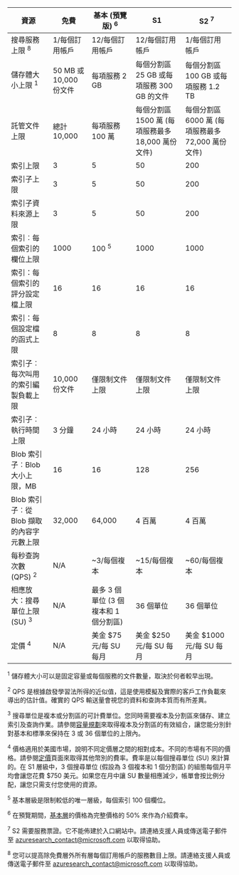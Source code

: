 資源|免費|基本 (預覽版) <sup>6</sup>|S1|S2 <sup>7</sup>
---|---|---|---|----
搜尋服務上限 <sup>8</sup>|1/每個訂用帳戶|12/每個訂用帳戶|12/每個訂用帳戶|1/每個訂用帳戶
儲存體大小上限 <sup>1</sup>|50 MB 或 10,000 份文件|每項服務 2 GB|每個分割區 25 GB 或每項服務 300 GB 的文件|每個分割區 100 GB 或每項服務 1.2 TB
託管文件上限|總計 10,000|每項服務 100 萬|每個分割區 1500 萬 (每項服務最多 18,000 萬份文件)|每個分割區 6000 萬 (每項服務最多 72,000 萬份文件)
索引上限|3|5|50|200
索引子上限|3|5|50|200
索引子資料來源上限|3|5|50|200
索引︰每個索引的欄位上限|1000|100 <sup>5</sup>|1000|1000
索引：每個索引的評分設定檔上限|16|16|16|16
索引：每個設定檔的函式上限|8|8|8|8
索引子︰每次叫用的索引編製負載上限|10,000 份文件|僅限制文件上限|僅限制文件上限|僅限制文件上限
索引子︰執行時間上限|3 分鐘|24 小時|24 小時|24 小時
Blob 索引子︰Blob 大小上限，MB|16|16|128|256
Blob 索引子︰從 Blob 擷取的內容字元數上限|32,000|64,000|4 百萬|4 百萬
每秒查詢次數 (QPS) <sup>2</sup>|N/A|~3/每個複本|~15/每個複本|~60/每個複本
相應放大：搜尋單位上限 (SU) <sup>3</sup>|N/A|最多 3 個單位 (3 個複本和 1 個分割區)|36 個單位|36 個單位
定價 <sup>4</sup>|N/A|美金 $75 元/每 SU 每月|美金 $250 元/每 SU 每月|美金 $1000 元/每 SU 每月

<sup>1</sup> 儲存體大小可以是固定容量或每個服務的文件數量，取決於何者較早出現。

<sup>2</sup> QPS 是根據啟發學習法所得的近似值，這是使用模擬及實際的客戶工作負載來導出的估計值。確實的 QPS 輸送量會視您的資料和查詢本質而有所差異。

<sup>3</sup> 搜尋單位是複本或分割區的可計費單位。您同時需要複本及分割區來儲存、建立索引及查詢作業。請參閱[容量規劃](../articles/search/search-capacity-planning.md)來取得複本及分割區的有效組合，讓您能分別針對基本和標準來保持在 3 或 36 個單位的上限內。

<sup>4</sup> 價格適用於美國市場，說明不同定價層之間的相對成本。不同的市場有不同的價格。請參閱[定價](https://azure.microsoft.com/pricing/details/search/)頁面來取得其他幣別的費率。費率是以每個搜尋單位 (SU) 來計算的。在 S1 層級中，3 個搜尋單位 (假設為 3 個複本和 1 個分割區) 的組態每個月平均會讓您花費 $750 美元。如果您在月中讓 SU 數量相應減少，帳單會按比例分配，讓您只需支付您使用的資源。

<sup>5</sup> 基本層級是限制較低的唯一層級，每個索引 100 個欄位。

<sup>6</sup> 在預覽期間，[基本層](http://aka.ms/azuresearchbasic)的價格為完整價格的 50% 來作為介紹費率。

<sup>7</sup> S2 需要服務票證。它不能佈建於入口網站中。請連絡支援人員或傳送電子郵件至 azuresearch_contact@microsoft.com 以取得協助。

<sup>8</sup> 您可以提高除免費層外所有層每個訂用帳戶的服務數目上限。請連絡支援人員或傳送電子郵件至 azuresearch_contact@microsoft.com 以取得協助。

<!---HONumber=AcomDC_0608_2016-->